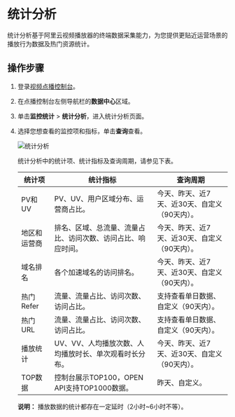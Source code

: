 # 统计分析

统计分析基于阿里云视频播放器的终端数据采集能力，为您提供更贴近运营场景的播放行为数据及热门资源统计。

## 操作步骤

1.  登录[视频点播控制台](https://vod.console.aliyun.com/)。

2.  在点播控制台左侧导航栏的**数据中心**区域。

3.  单击**监控统计** \> **统计分析**，进入统计分析页面。

4.  选择您想查看的监控项和指标，单击**查询**查看。

    ![统计分析](https://static-aliyun-doc.oss-accelerate.aliyuncs.com/assets/img/zh-CN/5115454061/p179426.png)

    统计分析中的统计项、统计指标及查询周期，请参见下表。

    |统计项|统计指标|查询周期|
    |---|----|----|
    |PV和UV|PV、UV、用户区域分布、运营商占比。|今天、昨天、近7天、近30天、自定义（90天内）。|
    |地区和运营商|排名、区域、总流量、流量占比、访问次数、访问占比、响应时间。|今天、昨天、近7天、近30天、自定义（90天内）。|
    |域名排名|各个加速域名的访问排名。|今天、昨天、近7天、近30天、自定义（90天内）。|
    |热门Refer|流量、流量占比、访问次数、访问占比。|支持查看单日数据、自定义（90天内）。|
    |热门URL|流量、流量占比、访问次数、访问占比。|支持查看单日数据、自定义（90天内）。|
    |播放统计|UV、VV、人均播放次数、人均播放时长、单次观看时长分布。|今天、昨天、近7天、近30天、自定义（90天内）。|
    |TOP数据|控制台展示TOP100，OPEN API支持TOP1000数据。|昨天、自定义。|

    **说明：** 播放数据的统计都存在一定延时（2小时~6小时不等）。


